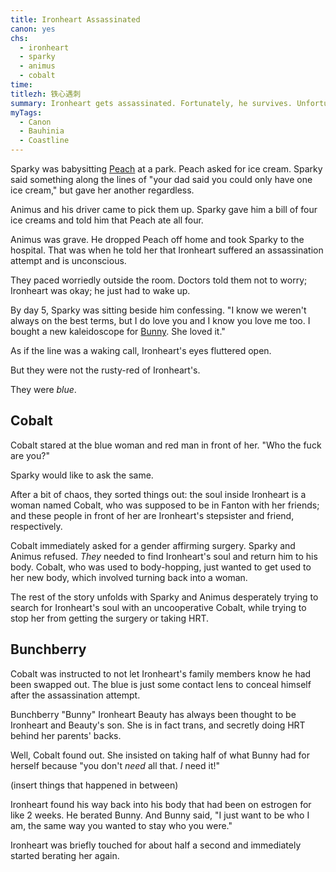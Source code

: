 ```yaml
---
title: Ironheart Assassinated
canon: yes
chs:
  - ironheart
  - sparky
  - animus
  - cobalt
time: 
titlezh: 铁心遇刺
summary: Ironheart gets assassinated. Fortunately, he survives. Unfortunately, he is no longer Ironheart.
myTags:
  - Canon
  - Bauhinia
  - Coastline
---
```


Sparky was babysitting [Peach](/characters/minor#peach/) at a park. Peach asked for ice cream. Sparky said something along the lines of "your dad said you could only have one ice cream," but gave her another regardless.

Animus and his driver came to pick them up. Sparky gave him a bill of four ice creams and told him that Peach ate all four.

Animus was grave. He dropped Peach off home and took Sparky to the hospital. That was when he told her that Ironheart suffered an assassination attempt and is unconscious.

They paced worriedly outside the room. Doctors told them not to worry; Ironheart was okay; he just had to wake up.

By day 5, Sparky was sitting beside him confessing. "I know we weren't always on the best terms, but I do love you and I know you love me too. I bought a new kaleidoscope for [Bunny](/characters/minor#bunchberry/). She loved it."

As if the line was a waking call, Ironheart's eyes fluttered open.

But they were not the rusty-red of Ironheart's.

They were *blue*.

## Cobalt

Cobalt stared at the blue woman and red man in front of her. "Who the fuck are you?"

Sparky would like to ask the same.

After a bit of chaos, they sorted things out: the soul inside Ironheart is a woman named Cobalt, who was supposed to be in Fanton with her friends; and these people in front of her are Ironheart's stepsister and friend, respectively.

Cobalt immediately asked for a gender affirming surgery. Sparky and Animus refused. *They* needed to find Ironheart's soul and return him to his body. Cobalt, who was used to body-hopping, just wanted to get used to her new body, which involved turning back into a woman.

The rest of the story unfolds with Sparky and Animus desperately trying to search for Ironheart's soul with an uncooperative Cobalt, while trying to stop her from getting the surgery or taking HRT.

## Bunchberry

Cobalt was instructed to not let Ironheart's family members know he had been swapped out. The blue is just some contact lens to conceal himself after the assassination attempt.

Bunchberry "Bunny" Ironheart Beauty has always been thought to be Ironheart and Beauty's son. She is in fact trans, and secretly doing HRT behind her parents' backs.

Well, Cobalt found out. She insisted on taking half of what Bunny had for herself because "you don't *need* all that. *I* need it!"

(insert things that happened in between)

Ironheart found his way back into his body that had been on estrogen for like 2 weeks. He berated Bunny. And Bunny said, "I just want to be who I am, the same way you wanted to stay who you were."

Ironheart was briefly touched for about half a second and immediately started berating her again.

